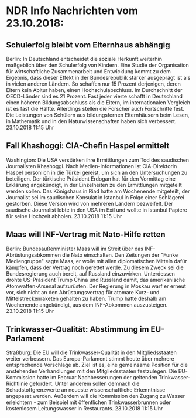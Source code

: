 # NDR Info Nachrichten vom 23.10.2018:


## Schulerfolg bleibt vom Elternhaus abhängig
Berlin: In Deutschland entscheidet die soziale Herkunft weiterhin maßgeblich über den Schulerfolg von Kindern. Eine Studie der Organisation für wirtschaftliche Zusammenarbeit und Entwicklung kommt zu dem Ergebnis, dass dieser Effekt in der Bundesrepublik stärker ausgeprägt ist als in vielen anderen Ländern. So schaffen nur 15 Prozent derjenigen, deren Eltern kein Abitur haben, einen Hochschulabschluss. Im Durchschnitt der OECD-Länder sind es 21 Prozent. Fast jeder vierte schafft in Deutschland einen höheren Bildungsabschluss als die Eltern, im internationalen Vergleich ist es fast die Hälfte. Allerdings stellen die Forscher auch Fortschritte fest. Die Leistungen von Schülern aus bildungsfernen Elternhäusern beim Lesen, in Mathematik und in den Naturwissenschaften haben sich verbessert. 23.10.2018 11:15 Uhr 

## Fall Khashoggi: CIA-Chefin Haspel ermittelt
Washington:	Die USA verstärken ihre Ermittlungen zum Tod des saudischen Journalisten Khashoggi. Nach Medien-Informationen ist CIA-Direktorin Haspel persönlich in die Türkei gereist, um sich an den Untersuchungen zu beteiligen. Der türkische Präsident Erdogan hat für den Vormittag eine Erklärung angekündigt, in der Einzelheiten zu den Ermittlungen mitgeteilt werden sollen. Das Königshaus in Riad hatte am Wochenende mitgeteilt, der Journalist sei im saudischen Konsulat in Istanbul in Folge einer Schlägerei gestorben. Diese Version wird von mehreren Ländern bezweifelt. Der saudische Journalist lebte in den USA im Exil und wollte in Istanbul Papiere für seine Hochzeit abholen. 23.10.2018 11:15 Uhr 

## Maas will INF-Vertrag mit Nato-Hilfe retten
Berlin:	Bundesaußenminister Maas will im Streit über das INF-Abrüstungsabkommen die Nato einschalten. Den Zeitungen der "Funke Mediengruppe" sagte Maas, er wolle mit allen diplomatischen Mitteln  dafür kämpfen, dass der Vertrag noch gerettet werde. Zu diesem Zweck sei die Bundesregierung auch bereit, auf Russland einzuwirken. Unterdessen drohte US-Präsident Trump China und Russland damit, das amerikanische Atomwaffen-Arsenal aufzurüsten. Der Regierung in Moskau warf er erneut vor, sich nicht an den Abrüstungsvertrag für atomare Kurz- und Mittelstreckenraketen gehalten zu haben. Trump hatte deshalb am Wochenende angekündigt, aus dem INF-Abkommen auszusteigen. 23.10.2018 11:15 Uhr 

## Trinkwasser-Qualität: Abstimmung im EU-Parlament
Straßburg:	Die EU will die Trinkwasser-Qualität in den Mitgliedsstaaten weiter verbessern. Das Europa-Parlament stimmt heute über mehrere entsprechende Vorschläge ab. Ziel ist es, eine gemeinsame Position für die anstehenden Verhandlungen mit den Mitgliedsstaaten festzulegen. Die EU-Kommission hatte im Februar Nachbesserungen der geltenden Trinkwasser-Richtlinie gefordert. Unter anderem sollen demnach die Schadstoffgrenzwerte an neueste wissenschaftliche Erkenntnisse angepasst werden. Außerdem will die Kommission den Zugang zu Wasser erleichtern - zum Beispiel mit öffentlichen Trinkwasserbrunnen oder kostenlosem Leitungswasser in Restaurants. 23.10.2018 11:15 Uhr 
